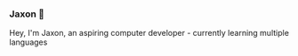 ###  Jaxon 👋
Hey, I'm Jaxon, an aspiring computer developer - currently learning multiple languages

